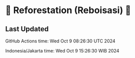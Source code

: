 
# 🌳 Reforestation (Reboisasi) 🌲

## Last Updated

GitHub Actions time: Wed Oct  9 08:26:30 UTC 2024

Indonesia/Jakarta time: Wed Oct  9 15:26:30 WIB 2024

